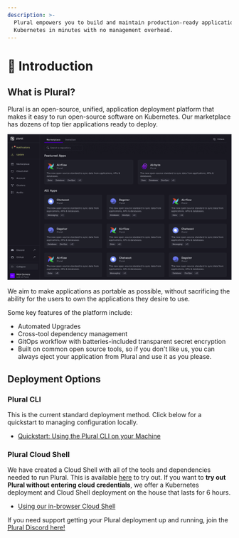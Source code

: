 ```yaml
---
description: >-
  Plural empowers you to build and maintain production-ready applications on
  Kubernetes in minutes with no management overhead.
---
```


# 👋 Introduction

## What is Plural?

Plural is an open-source, unified, application deployment platform that makes it easy to run open-source software on Kubernetes. Our marketplace has dozens of top tier applications ready to deploy.

![](<.gitbook/assets/image (1).png>)

We aim to make applications as portable as possible, without sacrificing the ability for the users to own the applications they desire to use.

Some key features of the platform include:

* Automated Upgrades
* Cross-tool dependency management
* GitOps workflow with batteries-included transparent secret encryption
* Built on common open source tools, so if you don't like us, you can always eject your application from Plural and use it as you please.

## Deployment Options

### Plural CLI

This is the current standard deployment method. Click below for a quickstart to managing configuration locally.

* [Quickstart: Using the Plural CLI on your Machine](getting-started/getting-started.md)

### Plural Cloud Shell

We have created a Cloud Shell with all of the tools and dependencies needed to run Plural. This is available [here](https://app.plural.sh/shell) to try out. If you want to **try out Plural without entering cloud credentials**, we offer a Kubernetes deployment and Cloud Shell deployment on the house that lasts for 6 hours.

* [Using our in-browser Cloud Shell](basic-setup-and-deployment/cloud-shell-quickstart.md)

If you need support getting your Plural deployment up and running, join the [Plural Discord here!](https://discord.gg/pluralsh)

